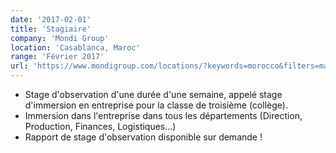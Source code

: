 ```yaml
---
date: '2017-02-01'
title: 'Stagiaire'
company: 'Mondi Group'
location: 'Casablanca, Maroc'
range: 'Février 2017'
url: 'https://www.mondigroup.com/locations/?keywords=morocco&filters=ma'
---
```


- Stage d'observation d'une durée d'une semaine, appelé stage d'immersion en entreprise pour la classe de troisième (collège).
- Immersion dans l'entreprise dans tous les départements (Direction, Production, Finances, Logistiques...)
- Rapport de stage d'observation disponible sur demande !
